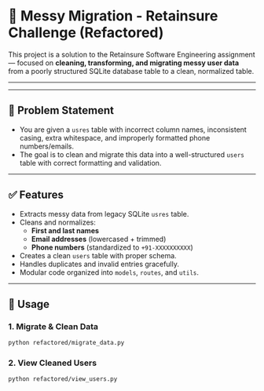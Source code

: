 # 🧹 Messy Migration - Retainsure Challenge (Refactored)

This project is a solution to the Retainsure Software Engineering assignment — focused on **cleaning, transforming, and migrating messy user data** from a poorly structured SQLite database table to a clean, normalized table.

---

---

## 🧠 Problem Statement

- You are given a `usres` table with incorrect column names, inconsistent casing, extra whitespace, and improperly formatted phone numbers/emails.
- The goal is to clean and migrate this data into a well-structured `users` table with correct formatting and validation.

---

## ✅ Features

- Extracts messy data from legacy SQLite `usres` table.
- Cleans and normalizes:
  - **First and last names**
  - **Email addresses** (lowercased + trimmed)
  - **Phone numbers** (standardized to `+91-XXXXXXXXXX`)
- Creates a clean `users` table with proper schema.
- Handles duplicates and invalid entries gracefully.
- Modular code organized into `models`, `routes`, and `utils`.

---

## 🚀 Usage

### 1. Migrate & Clean Data

```bash
python refactored/migrate_data.py
```
### 2. View Cleaned Users
```bash
python refactored/view_users.py

